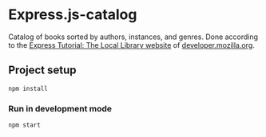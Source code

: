# Express.js-catalog

Catalog of books sorted by authors, instances, and genres.
Done according to the [Express Tutorial: The Local Library website](https://developer.mozilla.org/en-US/docs/Learn/Server-side/Express_Nodejs/Tutorial_local_library_website) of [developer.mozilla.org](https://developer.mozilla.org/).

## Project setup

```
npm install
```

### Run in development mode

```
npm start
```

